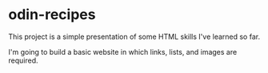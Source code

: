 # odin-recipes

This project is a simple presentation of some HTML skills I've learned so far.

I'm going to build a basic website in which links, lists, and images are required.